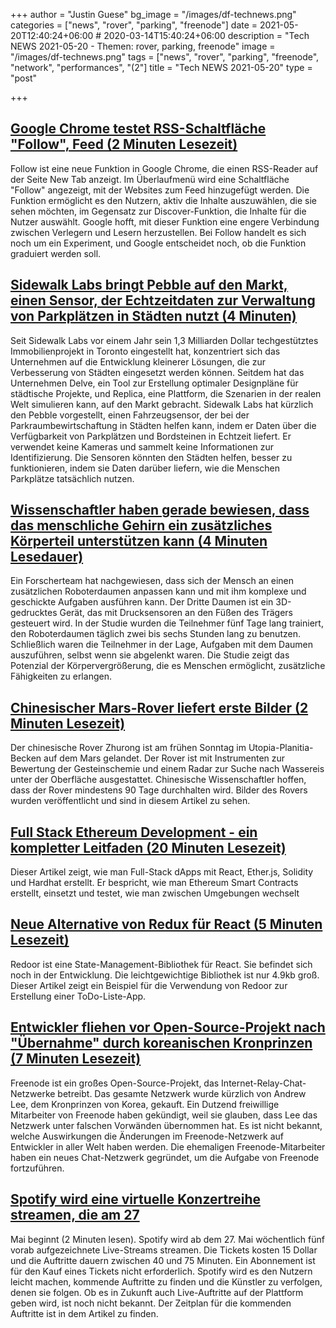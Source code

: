 +++
author = "Justin Guese"
bg_image = "/images/df-technews.png"
categories = ["news", "rover", "parking", "freenode"]
date = 2021-05-20T12:40:24+06:00 # 2020-03-14T15:40:24+06:00
description = "Tech NEWS 2021-05-20 - Themen: rover, parking, freenode"
image = "/images/df-technews.png"
tags = ["news", "rover", "parking", "freenode", "network", "performances", "(2"]
title = "Tech NEWS 2021-05-20"
type = "post"

+++

## [Google Chrome testet RSS-Schaltfläche "Follow", Feed (2 Minuten Lesezeit)](https://9to5google.com/2021/05/19/chrome-follow-rss-feed/)

 Follow ist eine neue Funktion in Google Chrome, die einen RSS-Reader auf der Seite New Tab anzeigt. Im Überlaufmenü wird eine Schaltfläche "Follow" angezeigt, mit der Websites zum Feed hinzugefügt werden. Die Funktion ermöglicht es den Nutzern, aktiv die Inhalte auszuwählen, die sie sehen möchten, im Gegensatz zur Discover-Funktion, die Inhalte für die Nutzer auswählt. Google hofft, mit dieser Funktion eine engere Verbindung zwischen Verlegern und Lesern herzustellen. Bei Follow handelt es sich noch um ein Experiment, und Google entscheidet noch, ob die Funktion graduiert werden soll.

## [Sidewalk Labs bringt Pebble auf den Markt, einen Sensor, der Echtzeitdaten zur Verwaltung von Parkplätzen in Städten nutzt (4 Minuten)](https://techcrunch.com/2021/05/18/sidewalk-labs-launches-pebble-a-sensor-that-uses-real-time-data-to-manage-city-parking/)

 Seit Sidewalk Labs vor einem Jahr sein 1,3 Milliarden Dollar techgestütztes Immobilienprojekt in Toronto eingestellt hat, konzentriert sich das Unternehmen auf die Entwicklung kleinerer Lösungen, die zur Verbesserung von Städten eingesetzt werden können. Seitdem hat das Unternehmen Delve, ein Tool zur Erstellung optimaler Designpläne für städtische Projekte, und Replica, eine Plattform, die Szenarien in der realen Welt simulieren kann, auf den Markt gebracht. Sidewalk Labs hat kürzlich den Pebble vorgestellt, einen Fahrzeugsensor, der bei der Parkraumbewirtschaftung in Städten helfen kann, indem er Daten über die Verfügbarkeit von Parkplätzen und Bordsteinen in Echtzeit liefert. Er verwendet keine Kameras und sammelt keine Informationen zur Identifizierung. Die Sensoren könnten den Städten helfen, besser zu funktionieren, indem sie Daten darüber liefern, wie die Menschen Parkplätze tatsächlich nutzen.

## [Wissenschaftler haben gerade bewiesen, dass das menschliche Gehirn ein zusätzliches Körperteil unterstützen kann (4 Minuten Lesedauer)](https://interestingengineering.com/human-brain-can-support-extra-robotic-body-part-third-thumb)

 Ein Forscherteam hat nachgewiesen, dass sich der Mensch an einen zusätzlichen Roboterdaumen anpassen kann und mit ihm komplexe und geschickte Aufgaben ausführen kann. Der Dritte Daumen ist ein 3D-gedrucktes Gerät, das mit Drucksensoren an den Füßen des Trägers gesteuert wird. In der Studie wurden die Teilnehmer fünf Tage lang trainiert, den Roboterdaumen täglich zwei bis sechs Stunden lang zu benutzen. Schließlich waren die Teilnehmer in der Lage, Aufgaben mit dem Daumen auszuführen, selbst wenn sie abgelenkt waren. Die Studie zeigt das Potenzial der Körpervergrößerung, die es Menschen ermöglicht, zusätzliche Fähigkeiten zu erlangen.

## [Chinesischer Mars-Rover liefert erste Bilder (2 Minuten Lesezeit)](https://www.bbc.com/news/science-environment-57172346)

 Der chinesische Rover Zhurong ist am frühen Sonntag im Utopia-Planitia-Becken auf dem Mars gelandet. Der Rover ist mit Instrumenten zur Bewertung der Gesteinschemie und einem Radar zur Suche nach Wassereis unter der Oberfläche ausgestattet. Chinesische Wissenschaftler hoffen, dass der Rover mindestens 90 Tage durchhalten wird. Bilder des Rovers wurden veröffentlicht und sind in diesem Artikel zu sehen.

## [Full Stack Ethereum Development - ein kompletter Leitfaden (20 Minuten Lesezeit)](https://www.freecodecamp.org/news/full-stack-ethereum-development/)

 Dieser Artikel zeigt, wie man Full-Stack dApps mit React, Ether.js, Solidity und Hardhat erstellt. Er bespricht, wie man Ethereum Smart Contracts erstellt, einsetzt und testet, wie man zwischen Umgebungen wechselt

## [Neue Alternative von Redux für React (5 Minuten Lesezeit)](https://javascript.plainenglish.io/new-alternative-of-redux-for-react-de0b420c0c60)

 Redoor ist eine State-Management-Bibliothek für React. Sie befindet sich noch in der Entwicklung. Die leichtgewichtige Bibliothek ist nur 4.9kb groß. Dieser Artikel zeigt ein Beispiel für die Verwendung von Redoor zur Erstellung einer ToDo-Liste-App.

## [Entwickler fliehen vor Open-Source-Projekt nach "Übernahme" durch koreanischen Kronprinzen (7 Minuten Lesezeit)](https://www.vice.com/en/article/m7ev8y/freenode-open-source-korea-crown-prince-takeover)

 Freenode ist ein großes Open-Source-Projekt, das Internet-Relay-Chat-Netzwerke betreibt. Das gesamte Netzwerk wurde kürzlich von Andrew Lee, dem Kronprinzen von Korea, gekauft. Ein Dutzend freiwillige Mitarbeiter von Freenode haben gekündigt, weil sie glauben, dass Lee das Netzwerk unter falschen Vorwänden übernommen hat. Es ist nicht bekannt, welche Auswirkungen die Änderungen im Freenode-Netzwerk auf Entwickler in aller Welt haben werden. Die ehemaligen Freenode-Mitarbeiter haben ein neues Chat-Netzwerk gegründet, um die Aufgabe von Freenode fortzuführen.

## [Spotify wird eine virtuelle Konzertreihe streamen, die am 27](https://www.engadget.com/spotify-virtual-concert-experience-110054172.html)

 Mai beginnt (2 Minuten lesen). Spotify wird ab dem 27. Mai wöchentlich fünf vorab aufgezeichnete Live-Streams streamen. Die Tickets kosten 15 Dollar und die Auftritte dauern zwischen 40 und 75 Minuten. Ein Abonnement ist für den Kauf eines Tickets nicht erforderlich. Spotify wird es den Nutzern leicht machen, kommende Auftritte zu finden und die Künstler zu verfolgen, denen sie folgen. Ob es in Zukunft auch Live-Auftritte auf der Plattform geben wird, ist noch nicht bekannt. Der Zeitplan für die kommenden Auftritte ist in dem Artikel zu finden.

